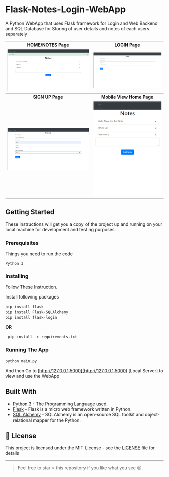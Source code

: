 # Flask-Notes-Login-WebApp
A Python WebApp that uses Flask framework for Login and Web Backend and SQL Database for Storing of user details and notes of each users separately

<table>
  <tr>
    <th>HOME/NOTES Page </th>
    <th>LOGIN Page </th>
  </tr>
  <tr>
    <td><img src="screenshots/stored_notes_in_database.png"/></td> 
    <td><img src="screenshots/login_page.png"/></td>
  </tr>
  <tr>
    <th>SIGN UP Page</th>
    <th>Mobile View Home Page</th>
  </tr>
    <tr>
    <td><img src="screenshots/signup_page.png"/></td> 
    <td><img src="screenshots/mobile_view_of_notes.png"/></td>
  </tr>
</table>


## Getting Started

These instructions will get you a copy of the project up and running on your local machine for development and testing purposes.

### Prerequisites

Things you need to run the code

```
Python 3
```
### Installing

Follow These Instruction.

Install following packages
```python 
pip install flask
pip install Flask-SQLAlchemy
pip install flask-login
```

  <b>OR</b>

```python 
 pip install -r requirements.txt
```

### Running The App
```python 
python main.py
```
  And then Go to [http://127.0.0.1:5000](http://127.0.0.1:5000) [Local Server] to view and use the WebApp


## Built With

* [Python 3](https://www.python.org/) - The Programming Language used.
* [Flask](https://flask.palletsprojects.com/en/1.1.x/) - Flask is a micro web framework written in Python.
* [SQL Alchemy](https://www.sqlalchemy.org/) - SQLAlchemy is an open-source SQL toolkit and object-relational mapper for the Python.

## 📃 License

This project is licensed under the MIT License - see the [LICENSE](LICENSE) file for details

***
> Feel free to star ⭐ this repository if you like what you see 😉.

